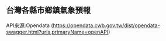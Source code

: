 ## 台灣各縣市鄉鎮氣象預報

API來源:Opendata (https://opendata.cwb.gov.tw/dist/opendata-swagger.html?urls.primaryName=openAPI)


